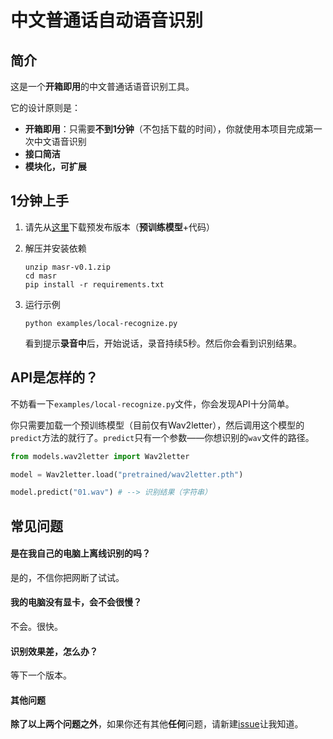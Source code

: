 # 中文普通话自动语音识别

## 简介

这是一个**开箱即用**的中文普通话语音识别工具。

它的设计原则是：

* **开箱即用**：只需要**不到1分钟**（不包括下载的时间），你就使用本项目完成第一次中文语音识别
* **接口简洁**
* **模块化，可扩展**

## 1分钟上手

1. 请先从[这里](https://pan.baidu.com/s/1vyr_TtAGlug0viMlF2VQ7g)下载预发布版本（**预训练模型**+代码）

2. 解压并安装依赖

   ```
   unzip masr-v0.1.zip
   cd masr
   pip install -r requirements.txt
   ```

3. 运行示例

   ```
   python examples/local-recognize.py
   ```

   看到提示**录音中**后，开始说话，录音持续5秒。然后你会看到识别结果。

## API是怎样的？

不妨看一下`examples/local-recognize.py`文件，你会发现API十分简单。

你只需要加载一个预训练模型（目前仅有Wav2letter），然后调用这个模型的`predict`方法的就行了。`predict`只有一个参数——你想识别的`wav`文件的路径。

```python
from models.wav2letter import Wav2letter

model = Wav2letter.load("pretrained/wav2letter.pth")

model.predict("01.wav") # --> 识别结果（字符串）
```

## 常见问题

#### 是在我自己的电脑上离线识别的吗？

是的，不信你把网断了试试。

#### 我的电脑没有显卡，会不会很慢？

不会。很快。

#### 识别效果差，怎么办？

等下一个版本。

#### 其他问题

**除了以上两个问题之外**，如果你还有其他**任何**问题，请新建[issue](https://github.com/libai3/masr/issues/new)让我知道。